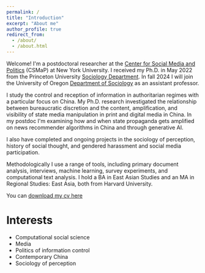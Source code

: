```yaml
---
permalink: /
title: "Introduction"
excerpt: "About me"
author_profile: true
redirect_from: 
  - /about/
  - /about.html
---
```


Welcome! I'm a postdoctoral researcher at the [Center for Social Media and Politics](https://csmapnyu.org/) (CSMaP) at New York University. I received my Ph.D. in May 2022 from the Princeton University [Sociology Department](https://sociology.princeton.edu/). In fall 2024 I will join the University of Oregon [Department of Sociology](https://sociology.uoregon.edu/) as an assistant professor. 

I study the control and reception of information in authoritarian regimes with a particular focus on China. My Ph.D. research investigated the relationship between bureaucratic discretion and the content, amplification, and visibility of state media manipulation in print and digital media in China. In my postdoc I'm examining how and when state propaganda gets amplified on news recommender algorithms in China and through generative AI. 

I also have completed and ongoing projects in the sociology of perception, history of social thought, and gendered harassment and social media participation. 

Methodologically I use a range of tools, including primary document analysis, interviews, machine learning, survey experiments, and computational text analysis. I hold a BA in East Asian Studies and an MA in Regional Studies: East Asia, both from Harvard University. 

You can [download my cv here](https://hwaight.github.io/files/waight9_16_2022.pdf)

Interests
======
- Computational social science
- Media
- Politics of information control
- Contemporary China 
- Sociology of perception